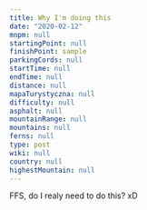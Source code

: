 ```yaml
---
title: Why I'm doing this
date: "2020-02-12"
mnpm: null
startingPoint: null
finishPoint: sample
parkingCords: null
startTime: null
endTime: null
distance: null
mapaTurystyczna: null
difficulty: null
asphalt: null
mountainRange: null
mountains: null
ferns: null
type: post
wiki: null
country: null
highestMountain: null
---
```


FFS, do I realy need to do this? xD
